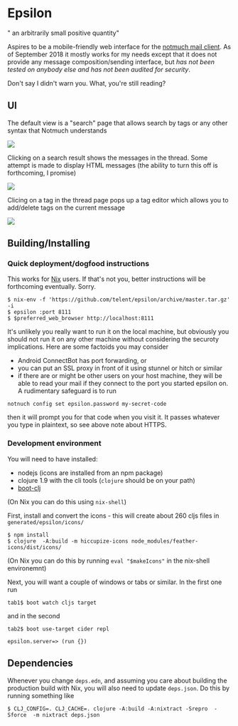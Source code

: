 # Epsilon

" an arbitrarily small positive quantity"

Aspires to be a mobile-friendly web interface for
the [notmuch mail client](https://notmuchmail.org/).  As of September
2018 it mostly works for my needs except that it does not provide any
message composition/sending interface, but *has not been tested on
anybody else and has not been audited for security*.

Don't say I didn't warn you.  What, you're still reading?

## UI

The default view is a "search" page that allows search by tags or any
other syntax that Notmuch understands

![](doc/search.png)

Clicking on a search result shows the messages in the thread.  Some
attempt is made to display HTML messages (the ability to turn this off
is forthcoming, I promise)

![](doc/thread.png)

Clicing on a tag in the thread page pops up a tag editor which allows
you to add/delete tags on the current message

![](doc/tags.png)



## Building/Installing

### Quick deployment/dogfood instructions

This works for [Nix](https://nixos.org/nix/) users.  If that's not
you, better instructions will be forthcoming eventually.  Sorry.


```
$ nix-env -f 'https://github.com/telent/epsilon/archive/master.tar.gz' -i
$ epsilon :port 8111
$ $preferred_web_browser http://localhost:8111
```

It's unlikely you really want to run it on the local machine, but
obviously you should not run it on any other machine without
considering the securoty implications.  Here are some factoids you may
consider

* Android ConnectBot has port forwarding, or
* you can put an SSL proxy in front of it using stunnel or hitch or
  similar
* if there are or might be other users on your host machine, they will
  be able to read your mail if they connect to the port you started
  epsilon on.  A rudimentary safeguard is to run 

```
notnuch config set epsilon.password my-secret-code
```
then it will prompt you for that code when you visit it.  It passes
whatever you type in plaintext, so see above note about HTTPS.

  


### Development environment

You will need to have installed:

* nodejs (icons are installed from an npm package)
* clojure 1.9 with the cli tools (`clojure` should be on your path)
* [boot-clj](http://boot-clj.com/)

(On Nix you can do this using `nix-shell`)

First, install and convert the icons - this will create about 260 cljs
files in `generated/epsilon/icons/`

```
$ npm install
$ clojure  -A:build -m hiccupize-icons node_modules/feather-icons/dist/icons/
```

(On Nix you can do this by running `eval "$makeIcons"` in the nix-shell environemnt)


Next, you will want a couple of windows or tabs or similar.  In the first one run

```
tab1$ boot watch cljs target
```

and in the second

```
tab2$ boot use-target cider repl

epsilon.server=> (run {})
```


## Dependencies

Whenever you change `deps.edn`, and assuming you care about building
the production build with Nix, you will also need to update
`deps.json`.  Do this by running something like

```
$ CLJ_CONFIG=. CLJ_CACHE=. clojure -A:build -A:nixtract -Srepro  -Sforce  -m nixtract deps.json
```
